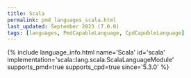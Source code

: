 ```yaml
---
title: Scala
permalink: pmd_languages_scala.html
last_updated: September 2023 (7.0.0)
tags: [languages, PmdCapableLanguage, CpdCapableLanguage]
---
```


{% include language_info.html name='Scala' id='scala' implementation='scala::lang.scala.ScalaLanguageModule' supports_pmd=true supports_cpd=true since='5.3.0' %}
